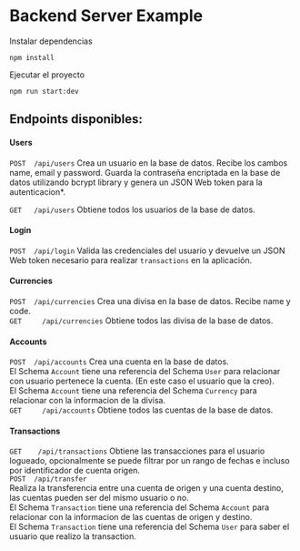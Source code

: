 # Backend Server Example

Instalar dependencias
```
npm install 
```

Ejecutar el proyecto 
```
npm run start:dev
```

## Endpoints disponibles:

#### Users
`POST  /api/users`
Crea un usuario en la base de datos. 
Recibe los cambos name, email y password. 
Guarda la contraseña encriptada en la base de datos utilizando bcrypt library y genera un JSON Web token para la autenticacion*.  

`GET   /api/users`
Obtiene todos los usuarios de la base de datos.  

#### Login
`POST  /api/login`
Valida las credenciales del usuario y devuelve un JSON Web token necesario para realizar `transactions` en la aplicación.  

#### Currencies
`POST  /api/currencies`
Crea una divisa en la base de datos.  Recibe name y code.  
`GET     /api/currencies`
Obtiene todos las divisa de la base de datos.  

#### Accounts
`POST  /api/accounts`
Crea una cuenta en la base de datos.  
El Schema `Account` tiene una referencia del Schema `User` para relacionar con usuario pertenece la cuenta. (En este caso el usuario que la creo).  
El Schema `Account` tiene una referencia del Schema `Currency` para relacionar con la informacion de la divisa.  
`GET     /api/accounts`
Obtiene todos las cuentas de la base de datos.   

#### Transactions
`GET    /api/transactions`
Obtiene las transacciones para el usuario logueado, opcionalmente se puede filtrar por un rango de fechas e incluso por identificador de cuenta origen.  
`POST  /api/transfer`  
Realiza la transferencia entre una cuenta de origen y una cuenta destino, las cuentas pueden ser del mismo usuario o no.   
El Schema `Transaction` tiene una referencia del Schema `Account` para relacionar con la informacion de las cuentas de origen y destino.  
El Schema `Transaction` tiene una referencia del Schema `User` para saber el usuario que realizo la transaction.  




